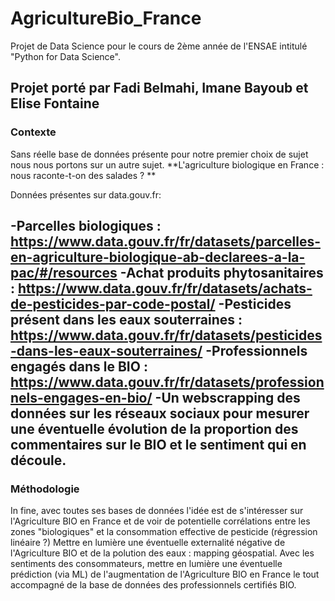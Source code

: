 # AgricultureBio_France
Projet de Data Science pour le cours de 2ème année de l'ENSAE intitulé "Python for Data Science".

## Projet porté par Fadi Belmahi, Imane Bayoub et Elise Fontaine

### Contexte 

Sans réelle base de données présente pour notre premier choix de sujet nous nous portons sur un autre sujet. **L'agriculture biologique en France : nous raconte-t-on des salades ? **

Données présentes sur data.gouv.fr:

-Parcelles biologiques : https://www.data.gouv.fr/fr/datasets/parcelles-en-agriculture-biologique-ab-declarees-a-la-pac/#/resources
-Achat produits phytosanitaires : https://www.data.gouv.fr/fr/datasets/achats-de-pesticides-par-code-postal/
-Pesticides présent dans les eaux souterraines : https://www.data.gouv.fr/fr/datasets/pesticides-dans-les-eaux-souterraines/
-Professionnels engagés dans le BIO : https://www.data.gouv.fr/fr/datasets/professionnels-engages-en-bio/
-Un webscrapping des données sur les réseaux sociaux pour mesurer une éventuelle évolution de la proportion des commentaires sur le BIO et le sentiment qui en découle.
-



### Méthodologie 


In fine, avec toutes ses bases de données l'idée est de s'intéresser sur l'Agriculture BIO en France et de voir de potentielle corrélations entre les zones "biologiques" et la consommation effective de pesticide (régression linéaire ?) Mettre en lumière une éventuelle externalité négative de l'Agriculture BIO et de la polution des eaux : mapping géospatial. Avec les sentiments des consommateurs, mettre en lumière une éventuelle prédiction (via ML) de l'augmentation de l'Agriculture BIO en France le tout accompagné de la base de données des professionnels certifiés BIO.

